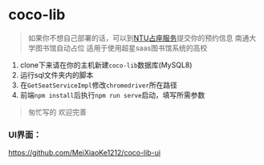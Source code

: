 # coco-lib
> 如果你不想自己部署的话，可以到[NTU占座服务](https://lib.codeke.fun)提交你的预约信息
南通大学图书馆自动占位
适用于使用超星saas图书馆系统的高校

1. clone下来请在你的主机新建`coco-lib`数据库(MySQL8)
2. 运行sql文件夹内的脚本
3. 在`GetSeatServiceImpl`修改`chromedriver`所在路径
4. 前端`npm install`后执行`npm run serve`启动，填写所需参数

> 匆忙写的 欢迎完善

### UI界面：
https://github.com/MeiXiaoKe1212/coco-lib-ui
